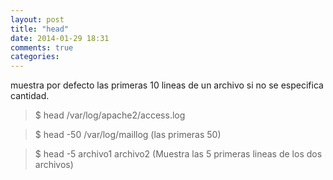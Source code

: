 ```yaml
---
layout: post
title: "head"
date: 2014-01-29 18:31
comments: true
categories: 
---
```

muestra por defecto las primeras 10 lineas de un archivo si no se especifica cantidad. 

>$ head /var/log/apache2/access.log

>$ head -50 /var/log/maillog  (las primeras 50)

>$ head -5 archivo1 archivo2 (Muestra las 5 primeras lineas de los dos archivos)

